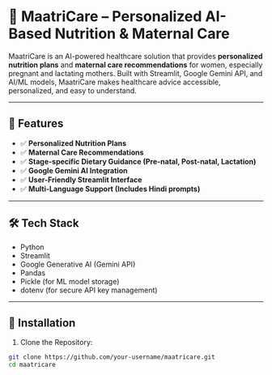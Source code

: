 # 🤰 MaatriCare – Personalized AI-Based Nutrition & Maternal Care

MaatriCare is an AI-powered healthcare solution that provides **personalized nutrition plans** and **maternal care recommendations** for women, especially pregnant and lactating mothers. Built with Streamlit, Google Gemini API, and AI/ML models, MaatriCare makes healthcare advice accessible, personalized, and easy to understand.

---

## 🌟 Features

- ✅ **Personalized Nutrition Plans**
- ✅ **Maternal Care Recommendations**
- ✅ **Stage-specific Dietary Guidance (Pre-natal, Post-natal, Lactation)**
- ✅ **Google Gemini AI Integration**
- ✅ **User-Friendly Streamlit Interface**
- ✅ **Multi-Language Support (Includes Hindi prompts)**

---

## 🛠️ Tech Stack

- Python
- Streamlit
- Google Generative AI (Gemini API)
- Pandas
- Pickle (for ML model storage)
- dotenv (for secure API key management)

---

## 🚀 Installation

1. Clone the Repository:
```bash
git clone https://github.com/your-username/maatricare.git
cd maatricare
